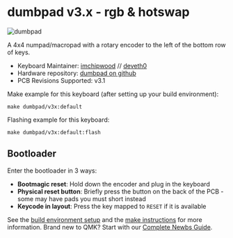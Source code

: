 # dumbpad v3.x - rgb & hotswap

![dumbpad](https://i.imgur.com/ND03FiFl.png)

A 4x4 numpad/macropad with a rotary encoder to the left of the bottom row of keys.

-   Keyboard Maintainer: [imchipwood](https://github.com/imchipwood) // [deveth0](https://github.com/deveth0)
-   Hardware repository: [dumbpad on github](https://github.com/imchipwood/dumbpad)
-   PCB Revisions Supported: v3.1

Make example for this keyboard (after setting up your build environment):

    make dumbpad/v3x:default

Flashing example for this keyboard:

    make dumbpad/v3x:default:flash

## Bootloader

Enter the bootloader in 3 ways:

-   **Bootmagic reset**: Hold down the encoder and plug in the keyboard
-   **Physical reset button**: Briefly press the button on the back of the PCB - some may have pads you must short instead
-   **Keycode in layout**: Press the key mapped to `RESET` if it is available

See the [build environment setup](https://docs.qmk.fm/#/getting_started_build_tools) and the [make instructions](https://docs.qmk.fm/#/getting_started_make_guide) for more information. Brand new to QMK? Start with our [Complete Newbs Guide](https://docs.qmk.fm/#/newbs).
